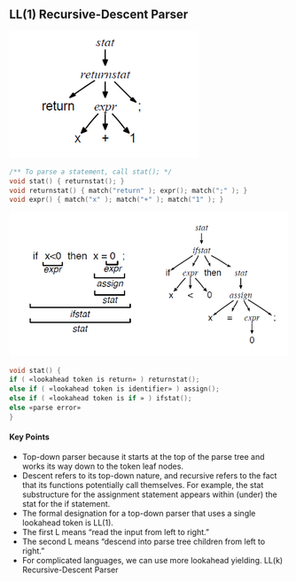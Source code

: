 ## LL(1) Recursive-Descent Parser

![syntax tree](/assets/llrdc1.png)

```c
/** To parse a statement, call stat(); */
void stat() { returnstat(); }
void returnstat() { match("return" ); expr(); match(";" ); }
void expr() { match("x" ); match("+" ); match("1" ); }
```

![syntax tree](/assets/llrdc2.png)
```c
void stat() {
if ( «lookahead token is return» ) returnstat();
else if ( «lookahead token is identifier» ) assign();
else if ( «lookahead token is if » ) ifstat();
else «parse error»
}
```

#### Key Points

* Top-down parser because it starts at the
top of the parse tree and works its way down to the token leaf nodes.
* Descent refers to its top-down nature, and recursive refers
to the fact that its functions potentially call themselves. For example, the stat substructure
for the assignment statement appears within (under) the stat for
the if statement.
* The formal designation for a top-down parser that uses
a single lookahead token is LL(1).
* The first L means “read the input from left to right.”
* The second L means “descend into parse tree children from left to right.”
* For complicated languages, we can use more lookahead yielding. LL(k) Recursive-Descent Parser
